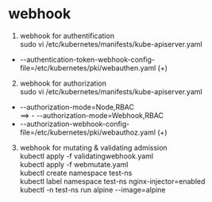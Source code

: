 # webhook

 1) webhook for authentification                                                         
 sudo vi /etc/kubernetes/manifests/kube-apiserver.yaml                                   
  - --authentication-token-webhook-config-file=/etc/kubernetes/pki/webauthen.yaml (+)    
 2) webhook for authorization                                                            
 sudo vi /etc/kubernetes/manifests/kube-apiserver.yaml                                   
  - --authorization-mode=Node,RBAC                                                       
       ==>  - --authorization-mode=Webhook,RBAC                                          
  - --authorization-webhook-config-file=/etc/kubernetes/pki/webauthoz.yaml (+)           
 3) webhook for mutating & validating admission                                          
   kubectl apply -f validatingwebhook.yaml                                               
   kubectl apply -f webmutate.yaml                                                       
   kubectl create namespace test-ns                                                      
   kubectl label namespace test-ns nginx-injector=enabled                                
   kubectl -n test-ns run alpine --image=alpine                                          


